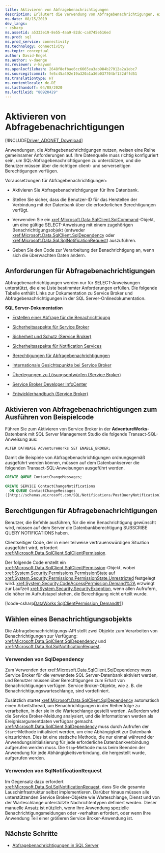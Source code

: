 ```yaml
---
title: Aktivieren von Abfragebenachrichtigungen
description: Erläutert die Verwendung von Abfragebenachrichtigungen, einschließlich der Anforderungen zu deren Aktivierung und Nutzung.
ms.date: 08/15/2019
dev_langs:
- csharp
ms.assetid: a5333e19-8e55-4aa9-82dc-ca8745e516ed
ms.prod: sql
ms.prod_service: connectivity
ms.technology: connectivity
ms.topic: conceptual
author: David-Engel
ms.author: v-daenge
ms.reviewer: v-kaywon
ms.openlocfilehash: 2648f8efbae6cc6665ea3ab984b27012a2a1ebc7
ms.sourcegitcommit: fe5c45a492e19a320a1a36b037704bf132dffd51
ms.translationtype: HT
ms.contentlocale: de-DE
ms.lasthandoff: 04/08/2020
ms.locfileid: "80920429"
---
```

# <a name="enabling-query-notifications"></a>Aktivieren von Abfragebenachrichtigungen

[!INCLUDE[Driver_ADONET_Download](../../../includes/driver_adonet_download.md)]

Anwendungen, die Abfragebenachrichtigungen nutzen, weisen eine Reihe gemeinsamer Anforderungen auf. Ihre Datenquelle muss richtig konfiguriert sein, um SQL-Abfragebenachrichtigungen zu unterstützen, und die Benutzer müssen über die richtigen client- und serverseitigen Berechtigungen verfügen.  
  
Voraussetzungen für Abfragebenachrichtigungen:  
  
- Aktivieren Sie Abfragebenachrichtigungen für Ihre Datenbank.  
  
- Stellen Sie sicher, dass die Benutzer-ID für das Herstellen der Verbindung mit der Datenbank über die erforderlichen Berechtigungen verfügt.  
  
- Verwenden Sie ein <xref:Microsoft.Data.SqlClient.SqlCommand>-Objekt, um eine gültige SELECT-Anweisung mit einem zugehörigen Benachrichtigungsobjekt (entweder <xref:Microsoft.Data.SqlClient.SqlDependency> oder <xref:Microsoft.Data.Sql.SqlNotificationRequest>) auszuführen.  
  
- Geben Sie den Code zur Verarbeitung der Benachrichtigung an, wenn sich die überwachten Daten ändern.  
  
## <a name="query-notifications-requirements"></a>Anforderungen für Abfragebenachrichtigungen  
Abfragebenachrichtigungen werden nur für SELECT-Anweisungen unterstützt, die eine Liste bestimmter Anforderungen erfüllen. Die folgende Tabelle enthält Links zur Dokumentation zu Service Broker und Abfragebenachrichtigungen in der SQL Server-Onlinedokumentation.  
  
**SQL Server-Dokumentation**  
  
- [Erstellen einer Abfrage für die Benachrichtigung](https://docs.microsoft.com/previous-versions/sql/sql-server-2008-r2/ms181122(v=sql.105))  
  
- [Sicherheitsaspekte für Service Broker](https://docs.microsoft.com/previous-versions/sql/sql-server-2005/ms166059(v=sql.90))  
  
- [Sicherheit und Schutz (Service Broker)](https://docs.microsoft.com/previous-versions/sql/sql-server-2008-r2/bb522911(v=sql.105))  
  
- [Sicherheitsaspekte für Notification Services](https://docs.microsoft.com/previous-versions/sql/sql-server-2005/ms172604(v=sql.90))  
  
- [Berechtigungen für Abfragebenachrichtigungen](https://docs.microsoft.com/previous-versions/sql/sql-server-2008-r2/ms188311(v=sql.105))  
  
- [Internationale Gesichtspunkte bei Service Broker](https://docs.microsoft.com/previous-versions/sql/sql-server-2005/ms166028(v=sql.90))  
  
- [Überlegungen zu Lösungsentwürfen (Service Broker)](https://docs.microsoft.com/previous-versions/sql/sql-server-2008-r2/bb522899(v=sql.105))  
  
- [Service Broker Developer InfoCenter](https://docs.microsoft.com/previous-versions/sql/sql-server-2008-r2/ms166100(v=sql.105))  
  
- [Entwicklerhandbuch (Service Broker)](https://docs.microsoft.com/previous-versions/sql/sql-server-2008-r2/bb522908(v=sql.105))  
  
## <a name="enabling-query-notifications-to-run-sample-code"></a>Aktivieren von Abfragebenachrichtigungen zum Ausführen von Beispielcode  
Führen Sie zum Aktivieren von Service Broker in der **AdventureWorks**-Datenbank mit SQL Server Management Studio die folgende Transact-SQL-Anweisung aus:  
  
`ALTER DATABASE AdventureWorks SET ENABLE_BROKER;`  
  
Damit die Beispiele von Abfragebenachrichtigungen ordnungsgemäß ausgeführt werden können, müssen auf dem Datenbankserver die folgenden Transact-SQL-Anweisungen ausgeführt werden.  
  
```sql
CREATE QUEUE ContactChangeMessages;  
  
CREATE SERVICE ContactChangeNotifications  
  ON QUEUE ContactChangeMessages  
([http://schemas.microsoft.com/SQL/Notifications/PostQueryNotification]);  
```  
  
## <a name="query-notifications-permissions"></a>Berechtigungen für Abfragebenachrichtigungen  
Benutzer, die Befehle ausführen, für die eine Benachrichtigung gewünscht wird, müssen auf dem Server die Datenbankberechtigung SUBSCRIBE QUERY NOTIFICATIONS haben.  
  
Clientseitiger Code, der in einer teilweise vertrauenswürdigen Situation ausgeführt wird, erfordert <xref:Microsoft.Data.SqlClient.SqlClientPermission>.  
  
Der folgende Code erstellt ein <xref:Microsoft.Data.SqlClient.SqlClientPermission>-Objekt, wobei <xref:System.Security.Permissions.PermissionState> auf <xref:System.Security.Permissions.PermissionState.Unrestricted> festgelegt wird. <xref:System.Security.CodeAccessPermission.Demand%2A> erzwingt zur Laufzeit <xref:System.Security.SecurityException>, wenn allen Aufrufern, die höher im Aufrufstapel stehen, die Berechtigung nicht erteilt wurde.  
  
[!code-csharp[DataWorks SqlClientPermission_Demand#1](~/../sqlclient/doc/samples/SqlClientPermission_Demand.cs#1)]
  
## <a name="choosing-a-notification-object"></a>Wählen eines Benachrichtigungsobjekts  
Die Abfragebenachrichtigungs-API stellt zwei Objekte zum Verarbeiten von Benachrichtigungen zur Verfügung: <xref:Microsoft.Data.SqlClient.SqlDependency> und <xref:Microsoft.Data.Sql.SqlNotificationRequest>.
  
### <a name="using-sqldependency"></a>Verwenden von SqlDependency  
Zum Verwenden der <xref:Microsoft.Data.SqlClient.SqlDependency> muss Service Broker für die verwendete SQL Server-Datenbank aktiviert werden, und Benutzer müssen über Berechtigungen zum Erhalt von Benachrichtigungen verfügen. Service Broker-Objekte, wie z. B. die Benachrichtigungswarteschlange, sind vordefiniert.  
  
Zusätzlich startet <xref:Microsoft.Data.SqlClient.SqlDependency> automatisch einen Arbeitsthread, um Benachrichtigungen in der Reihenfolge zu verarbeiten, in der sie in die Warteschlange gestellt werden. Außerdem wird die Service Broker-Meldung analysiert, und die Informationen werden als Ereignisargumentdaten verfügbar gemacht. <xref:Microsoft.Data.SqlClient.SqlDependency> muss durch Aufrufen der `Start`-Methode initialisiert werden, um eine Abhängigkeit zur Datenbank einzurichten. Dies ist eine statische Methode, die nur einmal während der Anwendungsinitialisierung für jede erforderliche Datenbankverbindung aufgerufen werden muss. Die `Stop`-Methode muss beim Beenden der Anwendung für jede Abhängigkeitsverbindung, die hergestellt wurde, aufgerufen werden.  
  
### <a name="using-sqlnotificationrequest"></a>Verwenden von SqlNotificationRequest  
Im Gegensatz dazu erfordert <xref:Microsoft.Data.Sql.SqlNotificationRequest>, dass Sie die gesamte Lauschinfrastruktur selbst implementieren. Darüber hinaus müssen alle unterstützenden Service Broker-Objekte wie Warteschlange, Dienst und von der Warteschlange unterstützte Nachrichtentypen definiert werden. Dieser manuelle Ansatz ist nützlich, wenn Ihre Anwendung spezielle Benachrichtigungsmeldungen oder -verhalten erfordert, oder wenn Ihre Anwendung Teil einer größeren Service Broker-Anwendung ist.  
  
## <a name="next-steps"></a>Nächste Schritte
- [Abfragebenachrichtigungen in SQL Server](query-notifications-sql-server.md)
